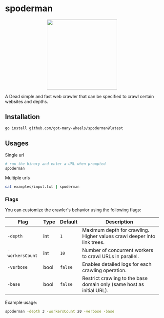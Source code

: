 # spoderman

<p align="center">
    <img height="230" src="https://art.pixilart.com/c60c6f8f7dfd0c1.png">
</p>

A Dead simple and fast web crawler that can be specified to crawl certain websites and depths.

## Installation

```bash
go install github.com/got-many-wheels/spoderman@latest
```

## Usages

Single url

```bash
# run the binary and enter a URL when prompted
spoderman
```

Multiple urls

```bash
cat examples/input.txt | spoderman
```

### Flags

You can customize the crawler's behavior using the following flags:

| Flag            | Type | Default | Description                                                             |
| --------------- | ---- | ------- | ----------------------------------------------------------------------- |
| `-depth`        | int  | `1`     | Maximum depth for crawling. Higher values crawl deeper into link trees. |
| `-workersCount` | int  | `10`    | Number of concurrent workers to crawl URLs in parallel.                 |
| `-verbose`      | bool | `false` | Enables detailed logs for each crawling operation.                      |
| `-base`         | bool | `false` | Restrict crawling to the base domain only (same host as initial URL).   |

Example usage:

```bash
spoderman -depth 3 -workersCount 20 -verbose -base
```
